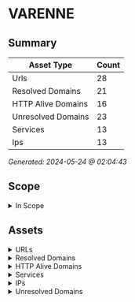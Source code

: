 # VARENNE

## Summary

| Asset Type | Count |
|------------|-------|
|Urls|28|
|Resolved Domains|21|
|HTTP Alive Domains|16|
|Unresolved Domains|23|
|Services|13|
|Ips|13|

*Generated: 2024-05-24 @ 02:04:43*

## Scope

<details>
  <summary>In Scope</summary>

- *.varennes.qc.ca
- varennes.qc.ca

</details>


## Assets

<details>
  <summary>URLs</summary>

| URL | StatusCode | Title | Location | Techs |
|-----|------------|-------|----------|-------|
| http://ancien.ville.varennes.qc.ca:80 | N/A | N/A | N/A | apache_http_server |
| http://benevole.ville.varennes.qc.ca:80 | N/A | N/A | N/A | apache_http_server |
| http://biblio.ville.varennes.qc.ca:80 | N/A | N/A | N/A | nginx |
| http://cpanel.ville.varennes.qc.ca:80 | N/A | N/A | N/A | apache_http_server |
| http://proxy.ville.varennes.qc.ca:80 | N/A | N/A | N/A | nginx |
| http://src.ville.varennes.qc.ca:80 | N/A | N/A | N/A | nginx |
| http://ville.varennes.qc.ca:80 | N/A | N/A | N/A | apache_http_server |
| http://webdisk.ville.varennes.qc.ca:80 | N/A | N/A | N/A | [] |
| http://webmail.ville.varennes.qc.ca:80 | N/A | N/A | N/A | apache_http_server |
| http://www.ancien.ville.varennes.qc.ca:80 | N/A | N/A | N/A | apache_http_server |
| http://www.ville.varennes.qc.ca:80 | N/A | N/A | N/A | apache_http_server |
| https://ancien.ville.varennes.qc.ca:443 | N/A | N/A | N/A | ['drupal', 'apache_http_server', 'php:5.2.17'] |
| https://benevole.ville.varennes.qc.ca:443 | N/A | N/A | N/A | ['laravel', 'apache_http_server', 'october_cms'] |
| https://biblio.ville.varennes.qc.ca:443 | N/A | N/A | N/A | ['nginx', 'hsts'] |
| https://cpanel.ville.varennes.qc.ca:443 | N/A | N/A | N/A | ['cpanel', 'apache_http_server'] |
| https://mail.ville.varennes.qc.ca:443 | N/A | N/A | N/A | ['windows_server', 'iis:10.0'] |
| https://proxy.ville.varennes.qc.ca:443 | N/A | N/A | N/A | ['nginx', 'hsts'] |
| https://smtp.ville.varennes.qc.ca:443 | N/A | N/A | N/A | ['microsoft_asp.net', 'iis:10.0', 'windows_server'] |
| https://smtp1.ville.varennes.qc.ca:443 | N/A | N/A | N/A | ['microsoft_asp.net', 'iis:10.0', 'windows_server'] |
| https://smtp2.ville.varennes.qc.ca:443 | N/A | N/A | N/A | ['microsoft_asp.net', 'iis:10.0', 'windows_server'] |
| https://src.ville.varennes.qc.ca:443 | N/A | N/A | N/A | ['nginx', 'hsts'] |
| https://srvewedgehdv.ville.varennes.qc.ca:443 | N/A | N/A | N/A | ['hsts', 'apache_http_server'] |
| https://srvewedgehdv.ville.varennes.qc.ca:8443 | N/A | N/A | N/A | [] |
| https://ville.varennes.qc.ca:443 | N/A | N/A | N/A | apache_http_server |
| https://webdisk.ville.varennes.qc.ca:443 | N/A | N/A | N/A | basic |
| https://webmail.ville.varennes.qc.ca:443 | N/A | N/A | N/A | apache_http_server |
| https://www.ancien.ville.varennes.qc.ca:443 | N/A | N/A | N/A | ['drupal', 'apache_http_server', 'php:5.2.17'] |
| https://www.ville.varennes.qc.ca:443 | N/A | N/A | N/A | apache_http_server |

</details>

<details>
  <summary>Resolved Domains</summary>

| Domain | Resolved | Alive | Last HTTP Test | IPs | Found Date |
|--------|----------|-------|----------------|-----|------------|
| ancien.ville.varennes.qc.ca | true | true | 20240517 | 184.107.112.53 | 20240516 | 
| background.ville.varennes.qc.ca | true | false | 20240517 | 67.69.11.57 | 20240516 | 
| benevole.ville.varennes.qc.ca | true | true | 20240517 | 192.99.206.73 | 20240516 | 
| biblio.ville.varennes.qc.ca | true | true | 20240517 | 67.69.11.59 | 20240516 | 
| cpanel.ville.varennes.qc.ca | true | true | 20240517 | 184.107.112.53 | 20240516 | 
| fortiems.ville.varennes.qc.ca | true | false | 20240517 | 67.69.11.56 | 20240516 | 
| mail.ville.varennes.qc.ca | true | true | 20240517 | 67.69.11.55 | 20240516 | 
| mondopc.ville.varennes.qc.ca | true | false | 20240517 | 67.69.11.62 | 20240516 | 
| nuage.ville.varennes.qc.ca | true | false | 20240517 | 67.69.11.51 | 20240516 | 
| proxy.ville.varennes.qc.ca | true | true | 20240517 | 67.69.11.59 | 20240516 | 
| smtp.ville.varennes.qc.ca | true | true | 20240517 | 67.69.11.58,45.73.13.234 | 20240516 | 
| smtp1.ville.varennes.qc.ca | true | true | 20240517 | 67.69.11.58 | 20240516 | 
| smtp2.ville.varennes.qc.ca | true | true | 20240517 | 45.73.13.234 | 20240516 | 
| src.ville.varennes.qc.ca | true | true | 20240517 | 67.69.11.59 | 20240516 | 
| srvewedgehdv.ville.varennes.qc.ca | true | true | 20240517 | 67.69.11.60 | 20240516 | 
| supportinfo.ville.varennes.qc.ca | true | false | 20240517 | 67.69.11.53 | 20240516 | 
| ville.varennes.qc.ca | true | true | 20240517 | 199.115.124.214 | 20240516 | 
| webdisk.ville.varennes.qc.ca | true | true | 20240517 | 184.107.112.53 | 20240516 | 
| webmail.ville.varennes.qc.ca | true | true | 20240517 | 184.107.112.53 | 20240516 | 
| www.ancien.ville.varennes.qc.ca | true | true | 20240517 | 184.107.112.53 | 20240516 | 
| www.ville.varennes.qc.ca | true | true | 20240517 | 199.115.124.214 | 20240516 | 

</details>

<details>
  <summary>HTTP Alive Domains</summary>

| Domain | HTTP Ports | HTTPS Ports | IPs | Found Date |
|--------|----------|-------|-----|------------|
| ancien.ville.varennes.qc.ca | 80 | [] | 184.107.112.53 | 20240516 | 
| benevole.ville.varennes.qc.ca | [] | 443 | 192.99.206.73 | 20240516 | 
| biblio.ville.varennes.qc.ca | 80 | 443 | 67.69.11.59 | 20240516 | 
| cpanel.ville.varennes.qc.ca | [] | 443 | 184.107.112.53 | 20240516 | 
| mail.ville.varennes.qc.ca | [] | 443 | 67.69.11.55 | 20240516 | 
| proxy.ville.varennes.qc.ca | 80 | [] | 67.69.11.59 | 20240516 | 
| smtp.ville.varennes.qc.ca | [] | 443 | 67.69.11.58,45.73.13.234 | 20240516 | 
| smtp1.ville.varennes.qc.ca | [] | 443 | 67.69.11.58 | 20240516 | 
| smtp2.ville.varennes.qc.ca | [] | 443 | 45.73.13.234 | 20240516 | 
| src.ville.varennes.qc.ca | 80 | 443 | 67.69.11.59 | 20240516 | 
| srvewedgehdv.ville.varennes.qc.ca | [] | ['443', '8443'] | 67.69.11.60 | 20240516 | 
| ville.varennes.qc.ca | 80 | [] | 199.115.124.214 | 20240516 | 
| webdisk.ville.varennes.qc.ca | 80 | 443 | 184.107.112.53 | 20240516 | 
| webmail.ville.varennes.qc.ca | 80 | 443 | 184.107.112.53 | 20240516 | 
| www.ancien.ville.varennes.qc.ca | 80 | [] | 184.107.112.53 | 20240516 | 
| www.ville.varennes.qc.ca | 80 | [] | 199.115.124.214 | 20240516 | 

</details>

<details>
  <summary>Services</summary>

| IP | Port | Hostname | Service |
|-----|------------|-------|------|
| 184.107.112.53 | 443 | ['cpanel.ville.varennes.qc.ca', 'ancien.ville.varennes.qc.ca', 'webmail.ville.varennes.qc.ca', 'webdisk.ville.varennes.qc.ca', 'www.ancien.ville.varennes.qc.ca'] | https |
| 184.107.112.53 | 80 | ['cpanel.ville.varennes.qc.ca', 'ancien.ville.varennes.qc.ca', 'webmail.ville.varennes.qc.ca', 'webdisk.ville.varennes.qc.ca', 'www.ancien.ville.varennes.qc.ca'] | http |
| 192.99.206.73 | 443 | benevole.ville.varennes.qc.ca | https |
| 192.99.206.73 | 80 | benevole.ville.varennes.qc.ca | http |
| 199.115.124.214 | 443 | ['www.ville.varennes.qc.ca', 'ville.varennes.qc.ca'] | https |
| 199.115.124.214 | 80 | ['www.ville.varennes.qc.ca', 'ville.varennes.qc.ca'] | http |
| 45.73.13.234 | 443 | ['smtp.ville.varennes.qc.ca', 'smtp2.ville.varennes.qc.ca'] | https |
| 67.69.11.55 | 443 | mail.ville.varennes.qc.ca | https |
| 67.69.11.58 | 443 | ['smtp1.ville.varennes.qc.ca', 'smtp.ville.varennes.qc.ca'] | https |
| 67.69.11.59 | 443 | ['src.ville.varennes.qc.ca', 'biblio.ville.varennes.qc.ca', 'proxy.ville.varennes.qc.ca'] | https |
| 67.69.11.59 | 80 | ['src.ville.varennes.qc.ca', 'biblio.ville.varennes.qc.ca', 'proxy.ville.varennes.qc.ca'] | http |
| 67.69.11.60 | 443 | srvewedgehdv.ville.varennes.qc.ca | https |
| 67.69.11.60 | 8443 | srvewedgehdv.ville.varennes.qc.ca | https |

</details>

<details>
  <summary>IPs</summary>

| IP | Domains |
|-----|------------|
| 184.107.112.53 | ['ancien.ville.varennes.qc.ca', 'cpanel.ville.varennes.qc.ca', 'webmail.ville.varennes.qc.ca', 'webdisk.ville.varennes.qc.ca', 'www.ancien.ville.varennes.qc.ca']|
| 192.99.206.73 | ['benevole.ville.varennes.qc.ca']|
| 199.115.124.214 | ['www.ville.varennes.qc.ca', 'ville.varennes.qc.ca']|
| 45.73.13.234 | ['smtp.ville.varennes.qc.ca', 'smtp2.ville.varennes.qc.ca']|
| 67.69.11.51 | ['nuage.ville.varennes.qc.ca']|
| 67.69.11.53 | ['supportinfo.ville.varennes.qc.ca']|
| 67.69.11.55 | ['mail.ville.varennes.qc.ca']|
| 67.69.11.56 | ['fortiems.ville.varennes.qc.ca']|
| 67.69.11.57 | ['background.ville.varennes.qc.ca']|
| 67.69.11.58 | ['smtp.ville.varennes.qc.ca', 'smtp1.ville.varennes.qc.ca']|
| 67.69.11.59 | ['src.ville.varennes.qc.ca', 'biblio.ville.varennes.qc.ca', 'proxy.ville.varennes.qc.ca']|
| 67.69.11.60 | ['srvewedgehdv.ville.varennes.qc.ca']|
| 67.69.11.62 | ['mondopc.ville.varennes.qc.ca']|

</details>

<details>
  <summary>Unresolved Domains</summary>

| Domain | Last Resolve Scan | Found Date |
|--------|-------------------|------------|
| collab-edge.ville.varennes.qc.ca | 20240516 | 20240516 | 
| gps.ville.varennes.qc.ca | 20240516 | 20240516 | 
| mg.ville.varennes.qc.ca | 20240516 | 20240516 | 
| srvcucmcc.ville.varennes.qc.ca | 20240516 | 20240516 | 
| srvcucmhdv.ville.varennes.qc.ca | 20240516 | 20240516 | 
| srvewcore.ville.varennes.qc.ca | 20240516 | 20240516 | 
| srvewcorecc.ville.varennes.qc.ca | 20240516 | 20240516 | 
| srvewcorehdv.ville.varennes.qc.ca | 20240516 | 20240516 | 
| srvewhybridcc.ville.varennes.qc.ca | 20240516 | 20240516 | 
| srvjabbercc.ville.varennes.qc.ca | 20240516 | 20240516 | 
| srvjabberhdv.ville.varennes.qc.ca | 20240516 | 20240516 | 
| srvunitycc.ville.varennes.qc.ca | 20240516 | 20240516 | 
| srvunityhdv.ville.varennes.qc.ca | 20240516 | 20240516 | 
| test.ville.varennes.qc.ca | 20240516 | 20240516 | 
| varennes.qc.ca | 20240516 | 20240516 | 
| www.background.ville.varennes.qc.ca | 20240516 | 20240516 | 
| www.mail.ville.varennes.qc.ca | 20240516 | 20240516 | 
| www.mg.ville.varennes.qc.ca | 20240516 | 20240516 | 
| www.smtp1.ville.varennes.qc.ca | 20240516 | 20240516 | 
| www.srvewcorecc.ville.varennes.qc.ca | 20240516 | 20240516 | 
| www.srvewcorehdv.ville.varennes.qc.ca | 20240516 | 20240516 | 
| www.srvewedgehdv.ville.varennes.qc.ca | 20240516 | 20240516 | 
| www.varennes.qc.ca | 20240516 | 20240516 | 

</details>